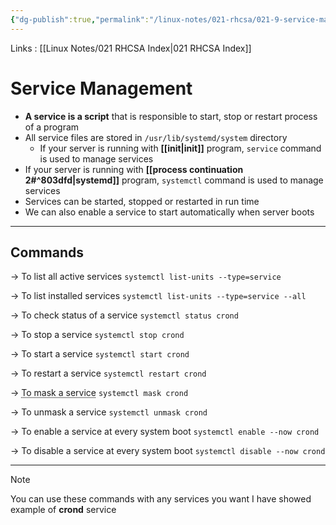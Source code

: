 ```yaml
---
{"dg-publish":true,"permalink":"/linux-notes/021-rhcsa/021-9-service-management/021-9-1-service-management/","noteIcon":"","created":"2023-10-07T13:47:51.648+05:30","updated":"2023-10-13T17:09:52.485+05:30"}
---
```


Links : [[Linux Notes/021 RHCSA Index\|021 RHCSA Index]]

# Service Management


- **A service is a script** that is responsible to start, stop or restart process of a program
- All service files are stored in `/usr/lib/systemd/system` directory
	- If your server is running with **[[init\|init]]** program, `service` command is used to manage services
- If your server is running with **[[process continuation 2#^803dfd\|systemd]]** program, `systemctl` command is used to manage services
- Services can be started, stopped or restarted in run time
- We can also enable a service to start automatically when server boots

<style> .container {font-family: sans-serif; text-align: center;} .button-wrapper button {z-index: 1;height: 40px; width: 100px; margin: 10px;padding: 5px;} .excalidraw .App-menu_top .buttonList { display: flex;} .excalidraw-wrapper { height: 800px; margin: 50px; position: relative;} :root[dir="ltr"] .excalidraw .layer-ui__wrapper .zen-mode-transition.App-menu_bottom--transition-left {transform: none;} </style><script src="https://cdn.jsdelivr.net/npm/react@17/umd/react.production.min.js"></script><script src="https://cdn.jsdelivr.net/npm/react-dom@17/umd/react-dom.production.min.js"></script><script type="text/javascript" src="https://cdn.jsdelivr.net/npm/@excalidraw/excalidraw@0/dist/excalidraw.production.min.js"></script><div id="021-9_Service_Management_2023-10-06_1634.40.excalidraw.md1"></div><script>(function(){const InitialData={"type":"excalidraw","version":2,"source":"https://github.com/zsviczian/obsidian-excalidraw-plugin/releases/tag/1.9.19","elements":[{"id":"aqeVA6M3","type":"text","x":-188.83447265625,"y":-204.7976837158203,"width":33.95997619628906,"height":175,"angle":0,"strokeColor":"#1e1e1e","backgroundColor":"transparent","fillStyle":"hachure","strokeWidth":1,"strokeStyle":"solid","roughness":1,"opacity":100,"groupIds":[],"frameId":null,"roundness":null,"seed":543658543,"version":30,"versionNonce":1180438689,"isDeleted":false,"boundElements":null,"updated":1696590308093,"link":null,"locked":false,"text":"2.0\n2.2\n2.4\n2.6\n3.x\n4.x\n5.x","rawText":"2.0\n2.2\n2.4\n2.6\n3.x\n4.x\n5.x","fontSize":20,"fontFamily":1,"textAlign":"left","verticalAlign":"top","baseline":167,"containerId":null,"originalText":"2.0\n2.2\n2.4\n2.6\n3.x\n4.x\n5.x","lineHeight":1.25},{"id":"qGWR2VYayKbelPq__Tr1F","type":"line","x":-141.11389160156247,"y":-201.24009704589844,"width":48.1995849609375,"height":86.75924682617188,"angle":0,"strokeColor":"#1e1e1e","backgroundColor":"transparent","fillStyle":"hachure","strokeWidth":1,"strokeStyle":"solid","roughness":1,"opacity":100,"groupIds":[],"frameId":null,"roundness":{"type":2},"seed":1261902945,"version":144,"versionNonce":691158959,"isDeleted":false,"boundElements":null,"updated":1696590349230,"link":null,"locked":false,"points":[[0,0],[32.4251708984375,0],[28.9197998046875,44.694183349609375],[48.1995849609375,45.570526123046875],[28.04345703125,50.82867431640625],[29.796142578125,81.50112915039062],[1.752685546875,86.75924682617188]],"lastCommittedPoint":[1.752685546875,86.75924682617188],"startBinding":null,"endBinding":null,"startArrowhead":null,"endArrowhead":null},{"type":"line","version":184,"versionNonce":184338319,"isDeleted":false,"id":"GJe6aM_Rx-Uip6c_KTKlv","fillStyle":"hachure","strokeWidth":1,"strokeStyle":"solid","roughness":1,"opacity":100,"angle":0,"x":-140.41525461775484,"y":-92.75205572255497,"strokeColor":"#1e1e1e","backgroundColor":"transparent","width":33.29989984147651,"height":56.394305424375,"seed":1358320609,"groupIds":[],"frameId":null,"roundness":{"type":2},"boundElements":[],"updated":1696590341584,"link":null,"locked":false,"startBinding":null,"endBinding":null,"lastCommittedPoint":null,"startArrowhead":null,"endArrowhead":null,"points":[[0,0],[22.4017477357076,0],[19.979973639028497,29.051628716428084],[33.29989984147651,29.621259549216386],[20.585417163198272,30.76054105149841],[20.585417163198272,52.976480754234345],[1.2108870483395502,56.394305424375005]]},{"id":"0Uhiq34k","type":"text","x":-76.8560791015625,"y":-169.31394958496094,"width":29.39996337890625,"height":25,"angle":0,"strokeColor":"#1e1e1e","backgroundColor":"transparent","fillStyle":"hachure","strokeWidth":1,"strokeStyle":"solid","roughness":1,"opacity":100,"groupIds":[],"frameId":null,"roundness":null,"seed":1581128321,"version":18,"versionNonce":201640001,"isDeleted":false,"boundElements":null,"updated":1696590364452,"link":null,"locked":false,"text":"init","rawText":"init","fontSize":20,"fontFamily":1,"textAlign":"left","verticalAlign":"top","baseline":17,"containerId":null,"originalText":"init","lineHeight":1.25},{"id":"zXwiZY88","type":"text","x":-97.0123291015625,"y":-78.20115661621094,"width":77.37991333007812,"height":25,"angle":0,"strokeColor":"#1e1e1e","backgroundColor":"transparent","fillStyle":"hachure","strokeWidth":1,"strokeStyle":"solid","roughness":1,"opacity":100,"groupIds":[],"frameId":null,"roundness":null,"seed":173621487,"version":27,"versionNonce":395310191,"isDeleted":false,"boundElements":null,"updated":1696590362652,"link":null,"locked":false,"text":"systemd","rawText":"systemd","fontSize":20,"fontFamily":1,"textAlign":"left","verticalAlign":"top","baseline":17,"containerId":null,"originalText":"systemd","lineHeight":1.25}],"appState":{"theme":"dark","viewBackgroundColor":"#ffffff","currentItemStrokeColor":"#1e1e1e","currentItemBackgroundColor":"transparent","currentItemFillStyle":"hachure","currentItemStrokeWidth":1,"currentItemStrokeStyle":"solid","currentItemRoughness":1,"currentItemOpacity":100,"currentItemFontFamily":1,"currentItemFontSize":20,"currentItemTextAlign":"left","currentItemStartArrowhead":null,"currentItemEndArrowhead":"arrow","scrollX":347.78326416015625,"scrollY":402.5692138671875,"zoom":{"value":1},"currentItemRoundness":"round","gridSize":null,"gridColor":{"Bold":"#C9C9C9FF","Regular":"#EDEDEDFF"},"currentStrokeOptions":null,"previousGridSize":null,"frameRendering":{"enabled":true,"clip":true,"name":true,"outline":true}},"files":{}};InitialData.scrollToContent=true;App=()=>{const e=React.useRef(null),t=React.useRef(null),[n,i]=React.useState({width:void 0,height:void 0});return React.useEffect(()=>{i({width:t.current.getBoundingClientRect().width,height:t.current.getBoundingClientRect().height});const e=()=>{i({width:t.current.getBoundingClientRect().width,height:t.current.getBoundingClientRect().height})};return window.addEventListener("resize",e),()=>window.removeEventListener("resize",e)},[t]),React.createElement(React.Fragment,null,React.createElement("div",{className:"excalidraw-wrapper",ref:t},React.createElement(ExcalidrawLib.Excalidraw,{ref:e,width:n.width,height:n.height,initialData:InitialData,viewModeEnabled:!0,zenModeEnabled:!0,gridModeEnabled:!1})))},excalidrawWrapper=document.getElementById("021-9_Service_Management_2023-10-06_1634.40.excalidraw.md1");ReactDOM.render(React.createElement(App),excalidrawWrapper);})();</script>

<hr>

## Commands

&rarr; To list all active services
`systemctl list-units --type=service`

&rarr; To list installed services 
`systemctl list-units --type=service --all`

&rarr; To check status of a service 
`systemctl status crond`

&rarr; To stop a service
`systemctl stop crond`

&rarr; To start a service
`systemctl start crond`

&rarr; To restart a service
`systemctl restart crond`

&rarr; <abbr title="A masked service cannot be started or enabled">To mask a service</abbr>
`systemctl mask crond`

&rarr; To unmask a service
`systemctl unmask crond`

&rarr; To enable a service at every system boot
`systemctl enable --now crond`

&rarr; To disable a service at every system boot
`systemctl disable --now crond`

<hr>

>[!Note]
You can use these commands with any services you want I have showed example of **crond** service




